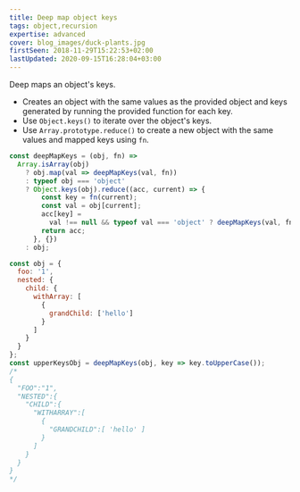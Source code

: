 ```yaml
---
title: Deep map object keys
tags: object,recursion
expertise: advanced
cover: blog_images/duck-plants.jpg
firstSeen: 2018-11-29T15:22:53+02:00
lastUpdated: 2020-09-15T16:28:04+03:00
---
```


Deep maps an object's keys.

- Creates an object with the same values as the provided object and keys generated by running the provided function for each key.
- Use `Object.keys()` to iterate over the object's keys.
- Use `Array.prototype.reduce()` to create a new object with the same values and mapped keys using `fn`.

```js
const deepMapKeys = (obj, fn) =>
  Array.isArray(obj)
    ? obj.map(val => deepMapKeys(val, fn))
    : typeof obj === 'object'
    ? Object.keys(obj).reduce((acc, current) => {
        const key = fn(current);
        const val = obj[current];
        acc[key] =
          val !== null && typeof val === 'object' ? deepMapKeys(val, fn) : val;
        return acc;
      }, {})
    : obj;
```

```js
const obj = {
  foo: '1',
  nested: {
    child: {
      withArray: [
        {
          grandChild: ['hello']
        }
      ]
    }
  }
};
const upperKeysObj = deepMapKeys(obj, key => key.toUpperCase());
/*
{
  "FOO":"1",
  "NESTED":{
    "CHILD":{
      "WITHARRAY":[
        {
          "GRANDCHILD":[ 'hello' ]
        }
      ]
    }
  }
}
*/
```
